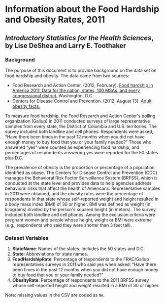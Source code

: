 Information about the Food Hardship and Obesity Rates, 2011
================
## *Introductory Statistics for the Health Sciences*, by Lise DeShea and Larry E. Toothaker

### Background
The purpose of this document is to provide background on the data set on food hardship and obesity.  The data came from two sources:
 * Food Research and Action Center. (2012, February).  [Food hardship in America 2011: Data for the nation, states, 100 MSAs, and every congressional district.](http://frac.org/pdf/food_hardship_2011_report.pdf)  Washington, D.C.  
 * Centers for Disease Control and Prevention. (2012, August 13).  [Adult obesity facts.](http://www.cdc.gov/obesity/data/adult.html) 

To measure food hardship, the Food Research and Action Center's polling organization (Gallup) in 2011 conducted surveys of large representative samples from every state, the District of Columbia and U.S. territories.  The survey included both landline and cell phones.  Respondents were asked, “Have there been times in the past 12 months when you did not have enough money to buy food that you or your family needed?”  Those who answered “yes” were counted as experiencing food hardship, and percentages of respondents answering yes were reported for the 50 states plus D.C.

The prevalence of obesity is the proportion or percentage of a population identified as obese.  The Centers for Disease Control and Prevention (CDC) manages the Behavioral Risk Factor Surveillance System (BRFSS), which is conducted at the state level and provides data to help agencies address behavioral risks that affect the health of Americans.  Representative samples in 2011 were obtained, and the obesity rates were the percentage of respondents in that state whose self-reported weight and height resulted in a body mass index (BMI) of 30 or higher.  BMI was defined as weight (in kilograms) divided by the person's squared height (in meters).  The survey included both landline and cell phones.  Among the exclusion criteria were pregnant women and people whose height, weight or BMI were extreme (e.g., respondents who said they were shorter than 3 feet tall).

### Dataset Variables
 1. **StateName**: Names of the states.  Includes the 50 states and D.C.
 2. **State**:  Abbreviations for state names.
 3. **FoodHardshipRate**:  Percentage of respondents to the FRAC/Gallup representatives surveys in 2011 who said yes when asked:  “Have there been times in the past 12 months when you did not have enough money to buy food that you or your family needed?”
 4. **ObesityRate**:  Percentage of respondents to the 2011 BRFSS survey whose self-reported height and weight resulted in a BMI of 30 or higher.

Note: missing values in the CSV are coded as `NA`.
